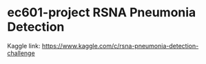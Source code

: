 # ec601-project RSNA Pneumonia Detection
 
Kaggle link: https://www.kaggle.com/c/rsna-pneumonia-detection-challenge
